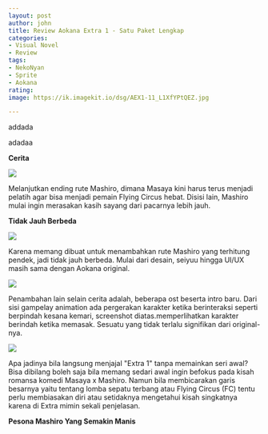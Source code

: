 ```yaml
---
layout: post
author: john
title: Review Aokana Extra 1 - Satu Paket Lengkap
categories:
- Visual Novel
- Review
tags:
- NekoNyan
- Sprite
- Aokana
rating: 
image: https://ik.imagekit.io/dsg/AEX1-11_L1XfYPtQEZ.jpg

---
```

addada

adadaa

**Cerita**

![](https://ik.imagekit.io/dsg/AEX1-12_7AiBXIzS2t.jpg)

Melanjutkan ending rute Mashiro, dimana Masaya kini harus terus menjadi pelatih agar bisa menjadi pemain Flying Circus hebat. Disisi lain, Mashiro mulai ingin merasakan kasih sayang dari pacarnya lebih jauh.

**Tidak Jauh Berbeda**

![](https://ik.imagekit.io/dsg/AEX1-5_7Y1t8MhT_.jpg)

Karena memang dibuat untuk menambahkan rute Mashiro yang terhitung pendek, jadi tidak jauh berbeda. Mulai dari desain, seiyuu hingga UI/UX masih sama dengan Aokana original.

![](https://ik.imagekit.io/dsg/AEX-9_MFaAPzDha.jpg)

Penambahan lain selain cerita adalah, beberapa ost beserta intro baru. Dari sisi gampelay animation ada pergerakan karakter ketika berinteraksi seperti berpindah kesana kemari, screenshot diatas.memperlihatkan karakter berindah ketika memasak. Sesuatu yang tidak terlalu signifikan dari original-nya.

![](https://ik.imagekit.io/dsg/AEX1-6_SP-n1Cbwth.jpg)

Apa jadinya bila langsung menjajal "Extra 1" tanpa memainkan seri awal? Bisa dibilang boleh saja bila memang sedari awal ingin befokus pada kisah romansa komedi Masaya x Mashiro. Namun bila membicarakan garis besarnya yaitu tentang lomba sepatu terbang atau Flying Circus (FC) tentu perlu membiasakan diri atau setidaknya mengetahui kisah singkatnya karena di Extra mimin sekali penjelasan.

**Pesona Mashiro Yang Semakin Manis**